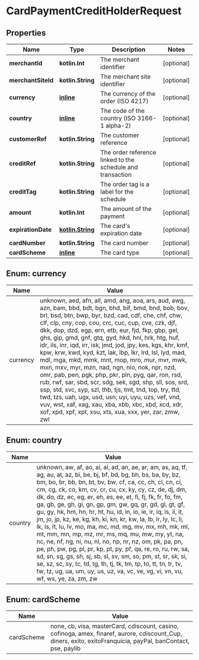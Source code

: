 
# CardPaymentCreditHolderRequest

## Properties
Name | Type | Description | Notes
------------ | ------------- | ------------- | -------------
**merchantId** | **kotlin.Int** | The merchant identifier |  [optional]
**merchantSiteId** | **kotlin.String** | The merchant site identifier |  [optional]
**currency** | [**inline**](#CurrencyEnum) | The currency of the order (ISO 4217) |  [optional]
**country** | [**inline**](#CountryEnum) | The code of the country (ISO 3166-1 alpha-2) |  [optional]
**customerRef** | **kotlin.String** | The customer reference |  [optional]
**creditRef** | **kotlin.String** | The order reference linked to the schedule and transaction |  [optional]
**creditTag** | **kotlin.String** | The order tag is a label for the schedule |  [optional]
**amount** | **kotlin.Int** | The amount of the payment |  [optional]
**expirationDate** | [**kotlin.String**](kotlin.String.md) | The card&#39;s expiration date |  [optional]
**cardNumber** | **kotlin.String** | The card number |  [optional]
**cardScheme** | [**inline**](#CardSchemeEnum) | The card type |  [optional]


<a name="CurrencyEnum"></a>
## Enum: currency
Name | Value
---- | -----
currency | unknown, aed, afn, all, amd, ang, aoa, ars, aud, awg, azn, bam, bbd, bdt, bgn, bhd, bif, bmd, bnd, bob, bov, brl, bsd, btn, bwp, byr, bzd, cad, cdf, che, chf, chw, clf, clp, cny, cop, cou, crc, cuc, cup, cve, czk, djf, dkk, dop, dzd, egp, ern, etb, eur, fjd, fkp, gbp, gel, ghs, gip, gmd, gnf, gtq, gyd, hkd, hnl, hrk, htg, huf, idr, ils, inr, iqd, irr, isk, jmd, jod, jpy, kes, kgs, khr, kmf, kpw, krw, kwd, kyd, kzt, lak, lbp, lkr, lrd, lsl, lyd, mad, mdl, mga, mkd, mmk, mnt, mop, mro, mur, mvr, mwk, mxn, mxv, myr, mzn, nad, ngn, nio, nok, npr, nzd, omr, pab, pen, pgk, php, pkr, pln, pyg, qar, ron, rsd, rub, rwf, sar, sbd, scr, sdg, sek, sgd, shp, sll, sos, srd, ssp, std, svc, syp, szl, thb, tjs, tmt, tnd, top, try, ttd, twd, tzs, uah, ugx, usd, usn, uyi, uyu, uzs, vef, vnd, vuv, wst, xaf, xag, xau, xba, xbb, xbc, xbd, xcd, xdr, xof, xpd, xpf, xpt, xsu, xts, xua, xxx, yer, zar, zmw, zwl


<a name="CountryEnum"></a>
## Enum: country
Name | Value
---- | -----
country | unknown, aw, af, ao, ai, al, ad, an, ae, ar, am, as, aq, tf, ag, au, at, az, bi, be, bj, bf, bd, bg, bh, bs, ba, by, bz, bm, bo, br, bb, bn, bt, bv, bw, cf, ca, cc, ch, cl, cn, ci, cm, cg, ck, co, km, cv, cr, cu, cx, ky, cy, cz, de, dj, dm, dk, do, dz, ec, eg, er, eh, es, ee, et, fi, fj, fk, fr, fo, fm, ga, gb, ge, gh, gi, gn, gp, gm, gw, gq, gr, gd, gl, gt, gf, gu, gy, hk, hm, hn, hr, ht, hu, id, in, io, ie, ir, iq, is, il, it, jm, jo, jp, kz, ke, kg, kh, ki, kn, kr, kw, la, lb, lr, ly, lc, li, lk, ls, lt, lu, lv, mo, ma, mc, md, mg, mv, mx, mh, mk, ml, mt, mm, mn, mp, mz, mr, ms, mq, mu, mw, my, yt, na, nc, ne, nf, ng, ni, nu, nl, no, np, nr, nz, om, pk, pa, pn, pe, ph, pw, pg, pl, pr, kp, pt, py, pf, qa, re, ro, ru, rw, sa, sd, sn, sg, gs, sh, sj, sb, sl, sv, sm, so, pm, st, sr, sk, si, se, sz, sc, sy, tc, td, tg, th, tj, tk, tm, tp, to, tt, tn, tr, tv, tw, tz, ug, ua, um, uy, us, uz, va, vc, ve, vg, vi, vn, vu, wf, ws, ye, za, zm, zw


<a name="CardSchemeEnum"></a>
## Enum: cardScheme
Name | Value
---- | -----
cardScheme | none, cb, visa, masterCard, cdiscount, casino, cofinoga, amex, finaref, aurore, cdiscount_Cup, diners, exito, exitoFranquicia, payPal, banContact, pse, paylib



